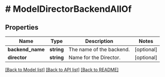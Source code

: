 # # ModelDirectorBackendAllOf

## Properties

Name | Type | Description | Notes
------------ | ------------- | ------------- | -------------
**backend_name** | **string** | The name of the backend. | [optional]
**director** | **string** | Name for the Director. | [optional]

[[Back to Model list]](../../README.md#models) [[Back to API list]](../../README.md#endpoints) [[Back to README]](../../README.md)
